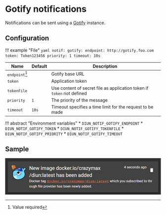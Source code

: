 # Gotify notifications

Notifications can be sent using a [Gotify](https://gotify.net/) instance.

## Configuration

!!! example "File"
    ```yaml
    notif:
      gotify:
        endpoint: http://gotify.foo.com
        token: Token123456
        priority: 1
        timeout: 10s
    ```

| Name               | Default       | Description   |
|--------------------|---------------|---------------|
| `endpoint`[^1]     |               | Gotify base URL |
| `token`            |               | Application token |
| `tokenFile`        |               | Use content of secret file as application token if `token` not defined |
| `priority`         | `1`           | The priority of the message |
| `timeout`          | `10s`         | Timeout specifies a time limit for the request to be made |

!!! abstract "Environment variables"
    * `DIUN_NOTIF_GOTIFY_ENDPOINT`
    * `DIUN_NOTIF_GOTIFY_TOKEN`
    * `DIUN_NOTIF_GOTIFY_TOKENFILE`
    * `DIUN_NOTIF_GOTIFY_PRIORITY`
    * `DIUN_NOTIF_GOTIFY_TIMEOUT`

## Sample

![](../assets/notif/gotify.png)

[^1]: Value required
